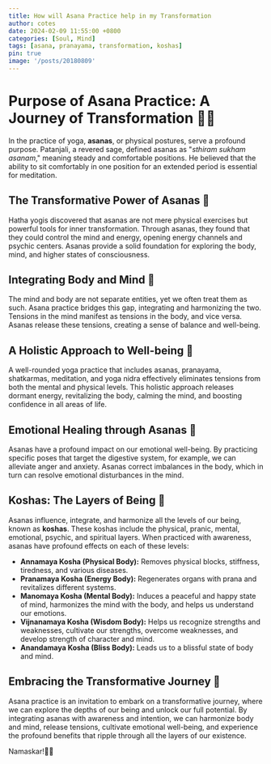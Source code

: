```yaml
---
title: How will Asana Practice help in my Transformation
author: cotes
date: 2024-02-09 11:55:00 +0800
categories: [Soul, Mind]
tags: [asana, pranayama, transformation, koshas]
pin: true
image: '/posts/20180809'
---
```


# Purpose of Asana Practice: A Journey of Transformation 🧘‍♂️

In the practice of yoga, **asanas**, or physical postures, serve a profound purpose. Patanjali, a revered sage, defined asanas as "*sthiram sukham asanam*," meaning steady and comfortable positions. He believed that the ability to sit comfortably in one position for an extended period is essential for meditation.

## The Transformative Power of Asanas 🌟

Hatha yogis discovered that asanas are not mere physical exercises but powerful tools for inner transformation. Through asanas, they found that they could control the mind and energy, opening energy channels and psychic centers. Asanas provide a solid foundation for exploring the body, mind, and higher states of consciousness.

## Integrating Body and Mind 🌿

The mind and body are not separate entities, yet we often treat them as such. Asana practice bridges this gap, integrating and harmonizing the two. Tensions in the mind manifest as tensions in the body, and vice versa. Asanas release these tensions, creating a sense of balance and well-being.

## A Holistic Approach to Well-being 🌺

A well-rounded yoga practice that includes asanas, pranayama, shatkarmas, meditation, and yoga nidra effectively eliminates tensions from both the mental and physical levels. This holistic approach releases dormant energy, revitalizing the body, calming the mind, and boosting confidence in all areas of life.

## Emotional Healing through Asanas 💖

Asanas have a profound impact on our emotional well-being. By practicing specific poses that target the digestive system, for example, we can alleviate anger and anxiety. Asanas correct imbalances in the body, which in turn can resolve emotional disturbances in the mind.

## Koshas: The Layers of Being 🌈

Asanas influence, integrate, and harmonize all the levels of our being, known as **koshas**. These koshas include the physical, pranic, mental, emotional, psychic, and spiritual layers. When practiced with awareness, asanas have profound effects on each of these levels:

- **Annamaya Kosha (Physical Body):** Removes physical blocks, stiffness, tiredness, and various diseases.
- **Pranamaya Kosha (Energy Body):** Regenerates organs with prana and revitalizes different systems.
- **Manomaya Kosha (Mental Body):** Induces a peaceful and happy state of mind, harmonizes the mind with the body, and helps us understand our emotions.
- **Vijnanamaya Kosha (Wisdom Body):** Helps us recognize strengths and weaknesses, cultivate our strengths, overcome weaknesses, and develop strength of character and mind.
- **Anandamaya Kosha (Bliss Body):** Leads us to a blissful state of body and mind.

## Embracing the Transformative Journey 🌟

Asana practice is an invitation to embark on a transformative journey, where we can explore the depths of our being and unlock our full potential. By integrating asanas with awareness and intention, we can harmonize body and mind, release tensions, cultivate emotional well-being, and experience the profound benefits that ripple through all the layers of our existence.

Namaskar!🙏✨
